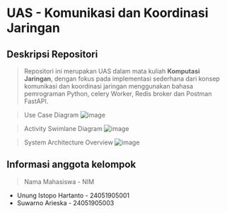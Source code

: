 # UAS - Komunikasi dan Koordinasi Jaringan

## Deskripsi Repositori

> Repositori ini merupakan UAS dalam mata kuliah **Komputasi Jaringan**, dengan fokus pada implementasi sederhana dari konsep komunikasi dan koordinasi jaringan menggunakan bahasa pemrograman Python, celery Worker, Redis broker dan Postman FastAPI.

> Use Case Diagram
![image](https://github.com/user-attachments/assets/d116fab3-9212-4094-aef4-4040640bbc6d)

> Activity Swimlane Diagram
![image](https://github.com/user-attachments/assets/27ac238a-aede-46a3-9a11-a31a215e0d6b)

> System Architecture Overview
![image](https://github.com/user-attachments/assets/4d2d6b59-9acb-4406-9543-c054e900ae58)

## Informasi anggota kelompok
> Nama Mahasiswa - NIM
- Unung Istopo Hartanto - 24051905001
- Suwarno Arieska - 24051905003
